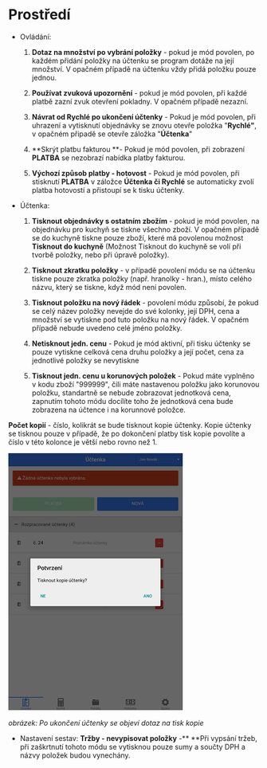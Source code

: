 # Prostředí

* Ovládání:

  1. **Dotaz na množství po vybrání položky** - pokud je mód povolen, po každém přidání položky na účtenku se program dotáže na její množství. V opačném případě na účtenku vždy přidá položku pouze jednou.

  2. **Používat zvuková upozornění** - pokud je mód povolen, při každé platbě zazní zvuk otevření pokladny. V opačném případě nezazní.

  3. **Návrat od Rychlé po ukončení účtenky** - Pokud je mód povolen, při uhrazení a vytisknutí objednávky se znovu otevře položka "**Rychlé"**, v opačném připadě se otevře záložka "**Účtenka**"

  4. **Skrýt platbu fakturou **- Pokud je mód povolen, při zobrazení **PLATBA** se nezobrazí nabídka platby fakturou.

  5. **Výchozí způsob platby - hotovost** - Pokud je mód povolen, při stisknutí **PLATBA** v záložce **Účtenka **či** Rychlé** se automaticky zvolí platba hotovostí a přistoupí se k tisku účtenky.

* Účtenka:

  1. **Tisknout objednávky s ostatním zbožím** - pokud je mód povolen, na objednávku pro kuchyň se tiskne všechno zboží. V opačném případě                                                  se do kuchyně tiskne pouze zboží, které má povolenou možnost **Tisknout do kuchyně**                                                      \(Možnost Tisknout do kuchyně se volí při tvorbě položky, nebo při úpravě položky\).

  2. **Tisknout zkratku položky** - v případě povolení módu se na účtenku tiskne pouze zkratka položky \(např. hranolky - hran.\), místo celého názvu, který se tiskne, když mód není povolen.

  3. **Tisknout položku na nový řádek** - povolení módu způsobí, že pokud se celý název položky nevejde do své kolonky, její DPH, cena a množství se vytiskne pod tuto položku na nový řádek. V opačném případě nebude uvedeno celé jméno položky.

  4. **Netisknout jedn. cenu** - Pokud je mód aktivní, při tisku účtenky se pouze vytiskne celková cena druhu položky a její počet, cena za jednotlivé položky se nevytiskne

  5. **Tisknout jedn. cenu u korunových položek** - Pokud máte vyplněno v kodu zboží "999999", čili máte nastavenou položku jako korunovou položku, standartně se nebude zobrazovat jednotková cena, zapnutím tohoto módu docílíte toho že jednotková cena bude zobrazena na účtence i na korunnové položce.

**Počet kopií** - číslo, kolikrát se bude tisknout kopie účtenky. Kopie účtenky se tisknou pouze v případě, že po dokončení platby tisk kopie povolíte a číslo v této kolonce je větší nebo rovno než 1.

![](img/copy.png)

_obrázek: Po ukončení účtenky se objeví dotaz na tisk kopie_

* Nastavení sestav:
  **Tržby - nevypisovat položky** -** **Při vypsání tržeb, při zaškrtnutí tohoto módu se vytisknou pouze sumy a součty DPH a názvy položek budou vynechány.



